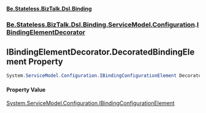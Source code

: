 #### [Be.Stateless.BizTalk.Dsl.Binding](README.md 'README')
### [Be.Stateless.BizTalk.Dsl.Binding.ServiceModel.Configuration](Be.Stateless.BizTalk.Dsl.Binding.ServiceModel.Configuration.md 'Be.Stateless.BizTalk.Dsl.Binding.ServiceModel.Configuration').[IBindingElementDecorator](IBindingElementDecorator.md 'Be.Stateless.BizTalk.Dsl.Binding.ServiceModel.Configuration.IBindingElementDecorator')

## IBindingElementDecorator.DecoratedBindingElement Property

```csharp
System.ServiceModel.Configuration.IBindingConfigurationElement DecoratedBindingElement { get; }
```

#### Property Value
[System.ServiceModel.Configuration.IBindingConfigurationElement](https://docs.microsoft.com/en-us/dotnet/api/System.ServiceModel.Configuration.IBindingConfigurationElement 'System.ServiceModel.Configuration.IBindingConfigurationElement')